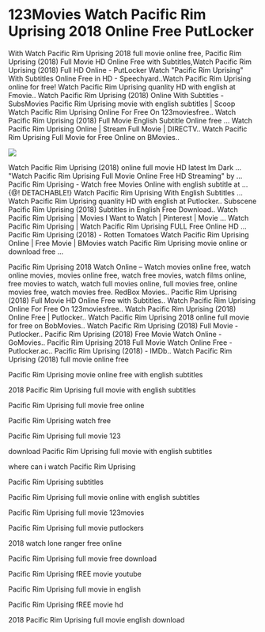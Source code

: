 # 123Movies Watch Pacific Rim Uprising 2018 Online Free PutLocker
With Watch Pacific Rim Uprising 2018 full movie online free, Pacific Rim Uprising (2018) Full Movie HD Online Free with Subtitles,Watch Pacific Rim Uprising (2018) Full HD Online - PutLocker Watch "Pacific Rim Uprising" With Subtitles Online Free in HD - Speechyard..Watch Pacific Rim Uprising online for free! Watch Pacific Rim Uprising quanlity HD with english at Fmovie.. Watch Pacific Rim Uprising (2018) Online With Subtitles - SubsMovies Pacific Rim Uprising movie with english subtitles | Scoop Watch Pacific Rim Uprising Online For Free On 123moviesfree.. Watch Pacific Rim Uprising (2018) Full Movie English Subtitle Online free ... Watch Pacific Rim Uprising Online | Stream Full Movie | DIRECTV.. Watch Pacific Rim Uprising Full Movie for Free Online on BMovies..

<a href="https://bit.ly/2IOfbb9"> <img src="https://encrypted-tbn0.gstatic.com/images?q=tbn:ANd9GcT4Kx4swkzXdJ7OXc-KBziTTFC7doMUxwEbI6HN7MEFmBUoHI_h"> </a>

Watch Pacific Rim Uprising (2018) online full movie HD latest Im Dark ... "Watch Pacific Rim Uprising Full Movie Online Free HD Streaming" by ... Pacific Rim Uprising - Watch free Movies Online with english subtitle at ... {@! DETACHABLE!} Watch Pacific Rim Uprising With English Subtitles ... Watch Pacific Rim Uprising quanlity HD with english at Putlocker.. Subscene Pacific Rim Uprising (2018) Subtitles in English Free Download.. Watch Pacific Rim Uprising | Movies I Want to Watch | Pinterest | Movie ... Watch Pacific Rim Uprising | Watch Pacific Rim Uprising FULL Free Online HD ... Pacific Rim Uprising (2018) - Rotten Tomatoes Watch Pacific Rim Uprising Online | Free Movie | BMovies watch Pacific Rim Uprising movie online or download free ...

Pacific Rim Uprising 2018 Watch Online – Watch movies online free, watch online movies, movies online free, watch free movies, watch films online, free movies to watch, watch full movies online, full movies free, online movies free, watch movies free. RedBox Movies.. Pacific Rim Uprising (2018) Full Movie HD Online Free with Subtitles.. Watch Pacific Rim Uprising Online For Free On 123moviesfree.. Watch Pacific Rim Uprising (2018) Online Free | Putlocker.. Watch Pacific Rim Uprising 2018 online full movie for free on BobMovies.. Watch Pacific Rim Uprising (2018) Full Movie - Putlocker.. Pacific Rim Uprising (2018) Free Movie Watch Online - GoMovies.. Pacific Rim Uprising 2018 Full Movie Watch Online Free - Putlocker.ac.. Pacific Rim Uprising (2018) - IMDb.. Watch Pacific Rim Uprising (2018) full movie online free

Pacific Rim Uprising movie online free with english subtitles

2018 Pacific Rim Uprising full movie with english subtitles

Pacific Rim Uprising full movie free online

Pacific Rim Uprising watch free

Pacific Rim Uprising full movie 123

download Pacific Rim Uprising full movie with english subtitles

where can i watch Pacific Rim Uprising

Pacific Rim Uprising subtitles

Pacific Rim Uprising full movie online with english subtitles

Pacific Rim Uprising full movie 123movies

Pacific Rim Uprising full movie putlockers

2018 watch lone ranger free online

Pacific Rim Uprising full movie free download

Pacific Rim Uprising fREE movie youtube

Pacific Rim Uprising full movie in english

Pacific Rim Uprising fREE movie hd

2018 Pacific Rim Uprising full movie english download

